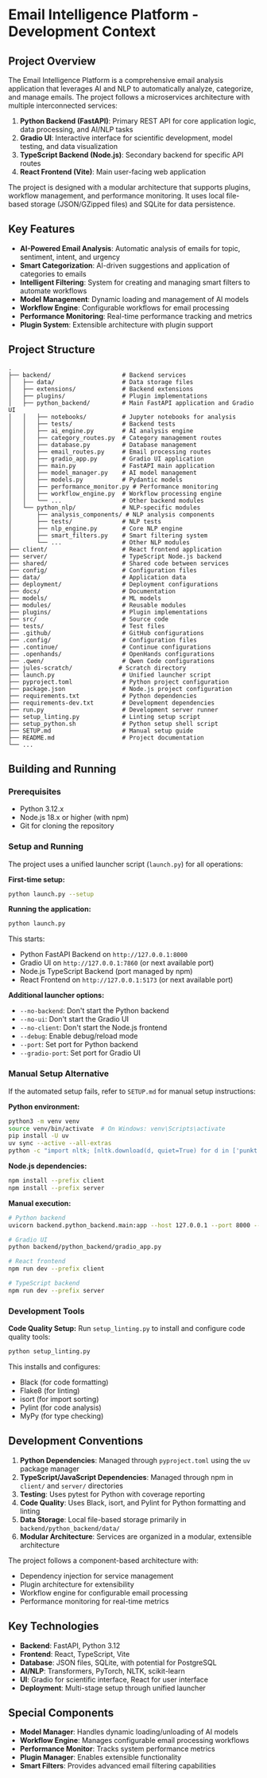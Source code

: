 # Email Intelligence Platform - Development Context

## Project Overview

The Email Intelligence Platform is a comprehensive email analysis application that leverages AI and NLP to automatically analyze, categorize, and manage emails. The project follows a microservices architecture with multiple interconnected services:

1. **Python Backend (FastAPI)**: Primary REST API for core application logic, data processing, and AI/NLP tasks
2. **Gradio UI**: Interactive interface for scientific development, model testing, and data visualization
3. **TypeScript Backend (Node.js)**: Secondary backend for specific API routes
4. **React Frontend (Vite)**: Main user-facing web application

The project is designed with a modular architecture that supports plugins, workflow management, and performance monitoring. It uses local file-based storage (JSON/GZipped files) and SQLite for data persistence.

## Key Features

- **AI-Powered Email Analysis**: Automatic analysis of emails for topic, sentiment, intent, and urgency
- **Smart Categorization**: AI-driven suggestions and application of categories to emails
- **Intelligent Filtering**: System for creating and managing smart filters to automate workflows
- **Model Management**: Dynamic loading and management of AI models
- **Workflow Engine**: Configurable workflows for email processing
- **Performance Monitoring**: Real-time performance tracking and metrics
- **Plugin System**: Extensible architecture with plugin support

## Project Structure

```
.
├── backend/                    # Backend services
│   ├── data/                   # Data storage files
│   ├── extensions/             # Backend extensions
│   ├── plugins/                # Plugin implementations
│   ├── python_backend/         # Main FastAPI application and Gradio UI
│   │   ├── notebooks/          # Jupyter notebooks for analysis
│   │   ├── tests/              # Backend tests
│   │   ├── ai_engine.py        # AI analysis engine
│   │   ├── category_routes.py  # Category management routes
│   │   ├── database.py         # Database management
│   │   ├── email_routes.py     # Email processing routes
│   │   ├── gradio_app.py       # Gradio UI application
│   │   ├── main.py             # FastAPI main application
│   │   ├── model_manager.py    # AI model management
│   │   ├── models.py           # Pydantic models
│   │   ├── performance_monitor.py # Performance monitoring
│   │   ├── workflow_engine.py  # Workflow processing engine
│   │   └── ...                 # Other backend modules
│   └── python_nlp/             # NLP-specific modules
│       ├── analysis_components/ # NLP analysis components
│       ├── tests/              # NLP tests
│       ├── nlp_engine.py       # Core NLP engine
│       ├── smart_filters.py    # Smart filtering system
│       └── ...                 # Other NLP modules
├── client/                     # React frontend application
├── server/                     # TypeScript Node.js backend
├── shared/                     # Shared code between services
├── config/                     # Configuration files
├── data/                       # Application data
├── deployment/                 # Deployment configurations
├── docs/                       # Documentation
├── models/                     # ML models
├── modules/                    # Reusable modules
├── plugins/                    # Plugin implementations
├── src/                        # Source code
├── tests/                      # Test files
├── .github/                    # GitHub configurations
├── .config/                    # Configuration files
├── .continue/                  # Continue configurations
├── .openhands/                 # OpenHands configurations
├── .qwen/                      # Qwen Code configurations
├── jules-scratch/             # Scratch directory
├── launch.py                   # Unified launcher script
├── pyproject.toml              # Python project configuration
├── package.json                # Node.js project configuration
├── requirements.txt            # Python dependencies
├── requirements-dev.txt        # Development dependencies
├── run.py                      # Development server runner
├── setup_linting.py            # Linting setup script
├── setup_python.sh             # Python setup shell script
├── SETUP.md                    # Manual setup guide
├── README.md                   # Project documentation
└── ...
```

## Building and Running

### Prerequisites
- Python 3.12.x
- Node.js 18.x or higher (with npm)
- Git for cloning the repository

### Setup and Running

The project uses a unified launcher script (`launch.py`) for all operations:

**First-time setup:**
```bash
python launch.py --setup
```

**Running the application:**
```bash
python launch.py
```

This starts:
- Python FastAPI Backend on `http://127.0.0.1:8000`
- Gradio UI on `http://127.0.0.1:7860` (or next available port)
- Node.js TypeScript Backend (port managed by npm)
- React Frontend on `http://127.0.0.1:5173` (or next available port)

**Additional launcher options:**
- `--no-backend`: Don't start the Python backend
- `--no-ui`: Don't start the Gradio UI
- `--no-client`: Don't start the Node.js frontend
- `--debug`: Enable debug/reload mode
- `--port`: Set port for Python backend
- `--gradio-port`: Set port for Gradio UI

### Manual Setup Alternative

If the automated setup fails, refer to `SETUP.md` for manual setup instructions:

**Python environment:**
```bash
python3 -m venv venv
source venv/bin/activate  # On Windows: venv\Scripts\activate
pip install -U uv
uv sync --active --all-extras
python -c "import nltk; [nltk.download(d, quiet=True) for d in ['punkt', 'stopwords', 'wordnet', 'vader_lexicon', 'averaged_perceptron_tagger', 'brown']]"
```

**Node.js dependencies:**
```bash
npm install --prefix client
npm install --prefix server
```

**Manual execution:**
```bash
# Python backend
uvicorn backend.python_backend.main:app --host 127.0.0.1 --port 8000 --reload

# Gradio UI
python backend/python_backend/gradio_app.py

# React frontend
npm run dev --prefix client

# TypeScript backend
npm run dev --prefix server
```

### Development Tools

**Code Quality Setup:**
Run `setup_linting.py` to install and configure code quality tools:
```bash
python setup_linting.py
```

This installs and configures:
- Black (for code formatting)
- Flake8 (for linting)
- isort (for import sorting)
- Pylint (for code analysis)
- MyPy (for type checking)

## Development Conventions

1. **Python Dependencies**: Managed through `pyproject.toml` using the `uv` package manager
2. **TypeScript/JavaScript Dependencies**: Managed through npm in `client/` and `server/` directories
3. **Testing**: Uses pytest for Python with coverage reporting
4. **Code Quality**: Uses Black, isort, and Pylint for Python formatting and linting
5. **Data Storage**: Local file-based storage primarily in `backend/python_backend/data/`
6. **Modular Architecture**: Services are organized in a modular, extensible architecture

The project follows a component-based architecture with:
- Dependency injection for service management
- Plugin architecture for extensibility
- Workflow engine for configurable email processing
- Performance monitoring for real-time metrics

## Key Technologies

- **Backend**: FastAPI, Python 3.12
- **Frontend**: React, TypeScript, Vite
- **Database**: JSON files, SQLite, with potential for PostgreSQL
- **AI/NLP**: Transformers, PyTorch, NLTK, scikit-learn
- **UI**: Gradio for scientific interface, React for user interface
- **Deployment**: Multi-stage setup through unified launcher

## Special Components

- **Model Manager**: Handles dynamic loading/unloading of AI models
- **Workflow Engine**: Manages configurable email processing workflows
- **Performance Monitor**: Tracks system performance metrics
- **Plugin Manager**: Enables extensible functionality
- **Smart Filters**: Provides advanced email filtering capabilities